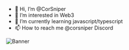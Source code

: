 - 👋 Hi, I’m @CorSniper
- 👀 I’m interested in Web3
- 🌱 I’m currently learning javascript/typescript
- 📫 How to reach me @corsniper Discord

![Banner](https://upload.wikimedia.org/wikipedia/commons/c/c5/Moraine_Lake_17092005.jpg)
